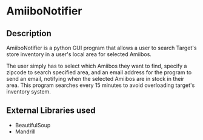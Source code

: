 <h1>AmiiboNotifier</h1>

<h2>Description</h2>
<p>AmiiboNotifier is a python GUI program that allows a user to search Target's store inventory in a user's local area for selected Amiibos.</p> 
<p>The user simply has to select which Amiibos they want to find, specify a zipcode to search specified area, and an email address for the program to send an email, notifying when the selected Amiibos are in stock in their area. This program searches every 15 minutes to avoid overloading target's inventory system.</p>

<h2>External Libraries used</h2>
<ul>
<li>BeautifulSoup</li>
<li>Mandrill</li>
</ul>